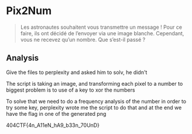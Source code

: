 # Pix2Num

> Les astronautes souhaitent vous transmettre un message ! Pour ce faire, ils ont décidé de l’envoyer via une image blanche. Cependant, vous ne recevez qu’un nombre. Que s’est-il passé ?

## Analysis
Give the files to perplexity and asked him to solv, he didn't

The script is taking an image, and transforming each pixel to a number to biggest problem is to use of a key to xor the numbers

To solve that we need to do a frequency analysis of the number in order to try some key, perplexity wrote me the script to do that and at the end we have the flag in one of the generated png

404CTF{4n_A11eN_hA9_b33n_70UnD}
